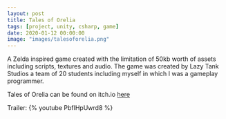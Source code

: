 ```yaml
---
layout: post
title: Tales of Orelia
tags: [project, unity, csharp, game]
date: 2020-01-12 00:00:00
image: "images/talesoforelia.png"
---
```


A Zelda inspired game created with the limitation of 50kb worth of assets including scripts, textures and audio.
The game was created by Lazy Tank Studios a team of 20 students including myself in which I was a gameplay programmer.

Tales of Orelia can be found on itch.io [here](https://lazytankstudios.itch.io/tales-of-orelia)

Trailer:
{% youtube PbfIHpUwrd8 %}